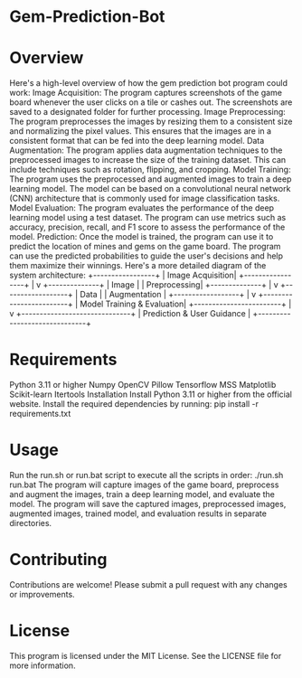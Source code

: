 # Gem-Prediction-Bot
# Overview
Here's a high-level overview of how the gem prediction bot program could work:
Image Acquisition: The program captures screenshots of the game board whenever the user clicks on a tile or cashes out. The screenshots are saved to a designated folder for further processing.
Image Preprocessing: The program preprocesses the images by resizing them to a consistent size and normalizing the pixel values. This ensures that the images are in a consistent format that can be fed into the deep learning model.
Data Augmentation: The program applies data augmentation techniques to the preprocessed images to increase the size of the training dataset. This can include techniques such as rotation, flipping, and cropping.
Model Training: The program uses the preprocessed and augmented images to train a deep learning model. The model can be based on a convolutional neural network (CNN) architecture that is commonly used for image classification tasks.
Model Evaluation: The program evaluates the performance of the deep learning model using a test dataset. The program can use metrics such as accuracy, precision, recall, and F1 score to assess the performance of the model.
Prediction: Once the model is trained, the program can use it to predict the location of mines and gems on the game board. The program can use the predicted probabilities to guide the user's decisions and help them maximize their winnings.
Here's a more detailed diagram of the system architecture:
  +-----------------+
  |  Image Acquisition|
  +-----------------+
               |
               v
        +--------------+
        |  Image        |
        |  Preprocessing|
        +--------------+
               |
               v
        +------------------+
        |  Data            |
        |  Augmentation    |
        +------------------+
               |
               v
        +------------------------+
        |  Model Training & Evaluation|
        +------------------------+
               |
               v
        +------------------------------+
        |  Prediction & User Guidance   |
        +------------------------------+
# Requirements
Python 3.11 or higher
Numpy
OpenCV
Pillow
Tensorflow
MSS
Matplotlib
Scikit-learn
Itertools
Installation
Install Python 3.11 or higher from the official website.
Install the required dependencies by running:
pip install -r requirements.txt
# Usage
Run the run.sh or run.bat script to execute all the scripts in order:
./run.sh
run.bat
The program will capture images of the game board, preprocess and augment the images, train a deep learning model, and evaluate the model.
The program will save the captured images, preprocessed images, augmented images, trained model, and evaluation results in separate directories.
# Contributing
Contributions are welcome! Please submit a pull request with any changes or improvements.
# License
This program is licensed under the MIT License. See the LICENSE file for more information.
